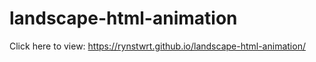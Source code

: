 # landscape-html-animation
Click here to view: https://rynstwrt.github.io/landscape-html-animation/
